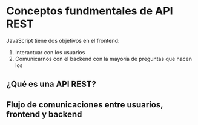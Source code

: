 # Conceptos fundmentales de API REST

JavaScript tiene dos objetivos en el frontend:

1. Interactuar con los usuarios
2. Comunicarnos con el backend con la mayoría de preguntas que hacen los

## ¿Qué es una API REST?

## Flujo de comunicaciones entre usuarios, frontend y backend